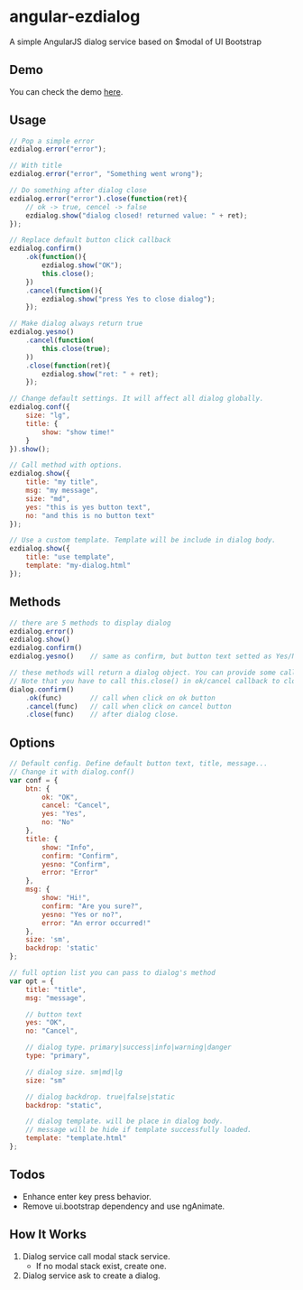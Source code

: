 angular-ezdialog
================

A simple AngularJS dialog service based on $modal of UI Bootstrap

Demo
----
You can check the demo [here](https://rawgit.com/eight04/angular-ezdialog/master/example/example.html).

Usage
-----
```JavaScript
// Pop a simple error
ezdialog.error("error");

// With title
ezdialog.error("error", "Something went wrong");

// Do something after dialog close
ezdialog.error("error").close(function(ret){
    // ok -> true, cencel -> false
    ezdialog.show("dialog closed! returned value: " + ret);
});

// Replace default button click callback
ezdialog.confirm()
    .ok(function(){
        ezdialog.show("OK");
        this.close();
    })
    .cancel(function(){
        ezdialog.show("press Yes to close dialog");
    });

// Make dialog always return true
ezdialog.yesno()
    .cancel(function(
        this.close(true);
    ))
    .close(function(ret){
        ezdialog.show("ret: " + ret);
    });

// Change default settings. It will affect all dialog globally.
ezdialog.conf({
    size: "lg",
    title: {
        show: "show time!"
    }
}).show();

// Call method with options.
ezdialog.show({
    title: "my title",
    msg: "my message",
    size: "md",
    yes: "this is yes button text",
    no: "and this is no button text"
});

// Use a custom template. Template will be include in dialog body.
ezdialog.show({
	title: "use template",
	template: "my-dialog.html"
});
```

Methods
-------
```JavaScript
// there are 5 methods to display dialog
ezdialog.error()
ezdialog.show()
ezdialog.confirm()
ezdialog.yesno()	// same as confirm, but button text setted as Yes/No instead of OK/Cancel.

// these methods will return a dialog object. You can provide some callbacks.
// Note that you have to call this.close() in ok/cancel callback to close dialog.
dialog.confirm()
	.ok(func)		// call when click on ok button
	.cancel(func)	// call when click on cancel button
	.close(func)	// after dialog close.
```

Options
-------
```JavaScript
// Default config. Define default button text, title, message...
// Change it with dialog.conf()
var conf = {
	btn: {
		ok: "OK",
		cancel: "Cancel",
		yes: "Yes",
		no: "No"
	},
	title: {
		show: "Info",
		confirm: "Confirm",
		yesno: "Confirm",
		error: "Error"
	},
	msg: {
		show: "Hi!",
		confirm: "Are you sure?",
		yesno: "Yes or no?",
		error: "An error occurred!"
	},
	size: 'sm',
	backdrop: 'static'
};

// full option list you can pass to dialog's method
var opt = {
	title: "title",
	msg: "message",

	// button text
	yes: "OK",
	no: "Cancel",

	// dialog type. primary|success|info|warning|danger
	type: "primary",

	// dialog size. sm|md|lg
	size: "sm"

	// dialog backdrop. true|false|static
	backdrop: "static",

	// dialog template. will be place in dialog body.
	// message will be hide if template successfully loaded.
	template: "template.html"
};
```

Todos
-----
* Enhance enter key press behavior.
* Remove ui.bootstrap dependency and use ngAnimate.

How It Works
------------
1. Dialog service call modal stack service.
	* If no modal stack exist, create one.
2. Dialog service ask to create a dialog.